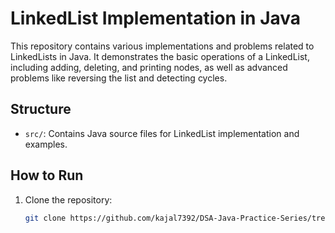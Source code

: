# LinkedList Implementation in Java

This repository contains various implementations and problems related to LinkedLists in Java. It demonstrates the basic operations of a LinkedList, including adding, deleting, and printing nodes, as well as advanced problems like reversing the list and detecting cycles.

## Structure

- `src/`: Contains Java source files for LinkedList implementation and examples.

## How to Run

1. Clone the repository:
   ```bash
   git clone https://github.com/kajal7392/DSA-Java-Practice-Series/tree/19de098f971ad5152e9c7f107584cab0e8e9540d/LinkedList/LinkedList_Implementation